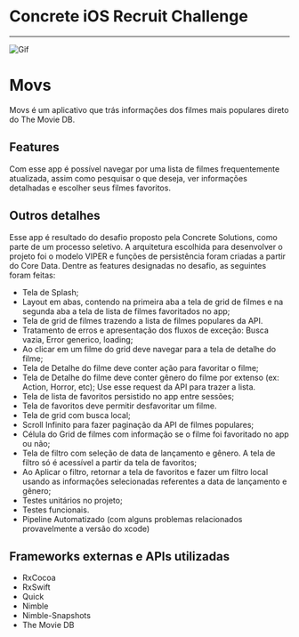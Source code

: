 # Concrete iOS Recruit Challenge

---

![Gif](assets/Logo-animado-1.gif)


# Movs

Movs é um aplicativo que trás informações dos filmes mais populares direto do The Movie DB. 

## Features

Com esse app é possível navegar por uma lista de filmes frequentemente atualizada, assim como pesquisar o que deseja, ver informações detalhadas e escolher seus filmes favoritos.

## Outros detalhes

Esse app é resultado do desafio proposto pela Concrete Solutions, como parte de um processo seletivo. A arquitetura escolhida para desenvolver o projeto foi o modelo VIPER e funções de persistência foram criadas a partir do Core Data. Dentre as features designadas no desafio, as seguintes foram feitas:

- Tela de Splash;
- Layout em abas, contendo na primeira aba a tela de grid de filmes e na segunda aba a tela de lista de filmes favoritados no app;
- Tela de grid de filmes trazendo a lista de filmes populares da API.
- Tratamento de erros e apresentação dos fluxos de exceção: Busca vazia, Error generico, loading;
- Ao clicar em um filme do grid deve navegar para a tela de detalhe do filme;
- Tela de Detalhe do filme deve conter ação para favoritar o filme;
- Tela de Detalhe do filme deve conter gênero do filme por extenso (ex: Action, Horror, etc); Use esse request da API para trazer a lista.
- Tela de lista de favoritos persistido no app entre sessões;
- Tela de favoritos deve permitir desfavoritar um filme.
- Tela de grid com busca local;
- Scroll Infinito para fazer paginação da API de filmes populares;
- Célula do Grid de filmes com informação se o filme foi favoritado no app ou não;
- Tela de filtro com seleção de data de lançamento e gênero. A tela de filtro só é acessível a partir da tela de favoritos;
- Ao Aplicar o filtro, retornar a tela de favoritos e fazer um filtro local usando as informações selecionadas referentes a data de lançamento e gênero;
- Testes unitários no projeto;
- Testes funcionais.
- Pipeline Automatizado (com alguns problemas relacionados provavelmente a versão do xcode)

## Frameworks externas e APIs utilizadas

- RxCocoa
- RxSwift
- Quick
- Nimble
- Nimble-Snapshots
- The Movie DB
